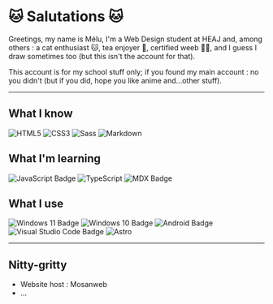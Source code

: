 # 🐱 Salutations 🐱
Greetings, my name is Mélu, I'm a Web Design student at HEAJ and, among others : a cat enthusiast 🐱, tea enjoyer 🍵, certified weeb 🐱‍👤,  and I guess I draw sometimes too (but this isn't the account for that).

This account is for my school stuff only; if you found my main account : no you didn't (but if you did, hope you like anime and...other stuff).

---
## What I know
![HTML5](https://img.shields.io/badge/HTML5-E34F26?logo=html5&logoColor=fff&style=flat)
![CSS3](https://img.shields.io/badge/CSS3-1572B6?logo=css3&logoColor=fff&style=flat)
![Sass](https://img.shields.io/badge/Sass-C69?logo=sass&logoColor=fff&style=flat)
![Markdown](https://img.shields.io/badge/Markdown-000?logo=markdown&logoColor=fff&style=flat)


## What I'm learning
![JavaScript Badge](https://img.shields.io/badge/JavaScript-F7DF1E?logo=javascript&logoColor=000&style=flat)
![TypeScript](https://img.shields.io/badge/TypeScript-3178C6?logo=typescript&logoColor=fff&style=flat)
![MDX Badge](https://img.shields.io/badge/MDX-1B1F24?logo=mdx&logoColor=fff&style=flat)


## What I use
![Windows 11 Badge](https://img.shields.io/badge/Windows%2011-0078D4?logo=windows11&logoColor=fff&style=flat)
![Windows 10 Badge](https://img.shields.io/badge/Windows%2010-0078D6?logo=windows10&logoColor=fff&style=flat)
![Android Badge](https://img.shields.io/badge/Android-3DDC84?logo=android&logoColor=fff&style=flat)
![Visual Studio Code Badge](https://img.shields.io/badge/Visual%20Studio%20Code-007ACC?logo=visualstudiocode&logoColor=fff&style=flat)
![Astro](https://img.shields.io/badge/Astro-BC52EE?logo=astro&logoColor=fff&style=flat)

---
## Nitty-gritty
* Website host : Mosanweb
* ...
